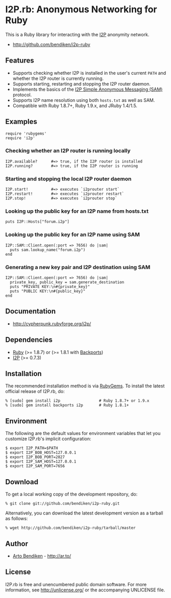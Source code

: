 I2P.rb: Anonymous Networking for Ruby
=====================================

This is a Ruby library for interacting with the [I2P][] anonymity network.

* <http://github.com/bendiken/i2p-ruby>

Features
--------

* Supports checking whether I2P is installed in the user's current `PATH`
  and whether the I2P router is currently running.
* Supports starting, restarting and stopping the I2P router daemon.
* Implements the basics of the [I2P Simple Anonymous Messaging (SAM)][SAM]
  protocol.
* Supports I2P name resolution using both `hosts.txt` as well as SAM.
* Compatible with Ruby 1.8.7+, Ruby 1.9.x, and JRuby 1.4/1.5.

Examples
--------

    require 'rubygems'
    require 'i2p'

### Checking whether an I2P router is running locally

    I2P.available?      #=> true, if the I2P router is installed
    I2P.running?        #=> true, if the I2P router is running

### Starting and stopping the local I2P router daemon

    I2P.start!          #=> executes `i2prouter start`
    I2P.restart!        #=> executes `i2prouter restart`
    I2P.stop!           #=> executes `i2prouter stop`

### Looking up the public key for an I2P name from hosts.txt

    puts I2P::Hosts["forum.i2p"]

### Looking up the public key for an I2P name using SAM

    I2P::SAM::Client.open(:port => 7656) do |sam|
      puts sam.lookup_name("forum.i2p")
    end

### Generating a new key pair and I2P destination using SAM

    I2P::SAM::Client.open(:port => 7656) do |sam|
      private_key, public_key = sam.generate_destination
      puts "PRIVATE KEY:\n#{private_key}"
      puts "PUBLIC KEY:\n#{public_key}"
    end

Documentation
-------------

* <http://cypherpunk.rubyforge.org/i2p/>

Dependencies
------------

* [Ruby](http://ruby-lang.org/) (>= 1.8.7) or (>= 1.8.1 with [Backports][])
* [I2P](http://www.i2p2.de/download.html) (>= 0.7.3)

Installation
------------

The recommended installation method is via [RubyGems](http://rubygems.org/).
To install the latest official release of I2P.rb, do:

    % [sudo] gem install i2p                 # Ruby 1.8.7+ or 1.9.x
    % [sudo] gem install backports i2p       # Ruby 1.8.1+

Environment
-----------

The following are the default values for environment variables that let
you customize I2P.rb's implicit configuration:

    $ export I2P_PATH=$PATH
    $ export I2P_BOB_HOST=127.0.0.1
    $ export I2P_BOB_PORT=2827
    $ export I2P_SAM_HOST=127.0.0.1
    $ export I2P_SAM_PORT=7656

Download
--------

To get a local working copy of the development repository, do:

    % git clone git://github.com/bendiken/i2p-ruby.git

Alternatively, you can download the latest development version as a tarball
as follows:

    % wget http://github.com/bendiken/i2p-ruby/tarball/master

Author
------

* [Arto Bendiken](mailto:arto.bendiken@gmail.com) - <http://ar.to/>

License
-------

I2P.rb is free and unencumbered public domain software. For more
information, see <http://unlicense.org/> or the accompanying UNLICENSE file.

[I2P]:       http://www.i2p2.de/
[SAM]:       http://www.i2p2.de/samv3.html
[Backports]: http://rubygems.org/gems/backports

